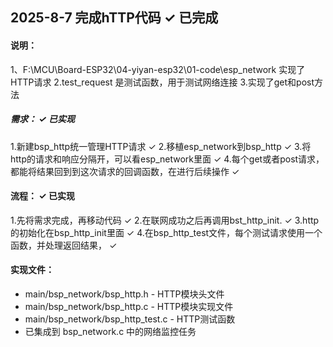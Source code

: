
## 2025-8-7 完成hTTP代码 ✓ 已完成

#### 说明：
1、F:\MCU\Board-ESP32\04-yiyan-esp32\01-code\esp_network 实现了HTTP请求
2.test_request 是测试函数，用于测试网络连接
3.实现了get和post方法
 

##### 需求： ✓ 已实现
1.新建bsp_http统一管理HTTP请求 ✓
2.移植esp_network到bsp_http ✓
3.将http的请求和响应分隔开，可以看esp_network里面 ✓
4.每个get或者post请求，都能将结果回到到这次请求的回调函数，在进行后续操作 ✓


#### 流程： ✓ 已实现
1.先将需求完成，再移动代码 ✓
2.在联网成功之后再调用bst_http_init. ✓
3.http的初始化在bsp_http_init里面 ✓
4.在bsp_http_test文件，每个测试请求使用一个函数，并处理返回结果， ✓

#### 实现文件：
- main/bsp_network/bsp_http.h - HTTP模块头文件
- main/bsp_network/bsp_http.c - HTTP模块实现文件  
- main/bsp_network/bsp_http_test.c - HTTP测试函数
- 已集成到 bsp_network.c 中的网络监控任务

 
